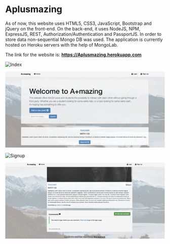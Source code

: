 # Aplusmazing

As of now, this website uses HTML5, CSS3, JavaScript, Bootstrap and jQuery on the front-end. On the back-end, it uses NodeJS, NPM, ExpressJS, REST, Authorization/Authentication and PassportJS. In order to store data non-sequential Mongo DB was used. The application is currently hosted on Heroku servers with the help of MongoLab.

The link for the website is: 	**https://Aplusmazing.herokuapp.com**

![Index](Images/1.png)

![Home](Images/2.png)

![Signup](Images/3.png)

![View Profile](Images/4.png)
